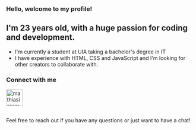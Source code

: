 ### Hello, welcome to my profile!

## I'm 23 years old, with a huge passion for coding and development.
- I'm currently a student at UIA taking a bachelor's degree in IT
- I have experience with HTML, CSS and JavaScript and I'm looking for other creators to collaborate with.

### Connect with me
[<img allign="left" alt="mathiasirgemo | LinkedIn" width="44px" src="https://cdn.jsdelivr.net/npm/simple-icons@v3/icons/linkedin.svg" />][linkedin]

<br>
Feel free to reach out if you have any questions or just want to have a chat!

[linkedin]: https://www.linkedin.com/in/mathias-irgemo/
